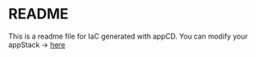 # README
This is a readme file for IaC generated with appCD.
You can modify your appStack -> [here](http://cloud.stackgen.com/appstacks/7b5b1848-aec3-4cf7-885f-cf8da1772cf5)
